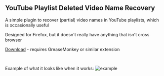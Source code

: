 YouTube Playlist Deleted Video Name Recovery
--------------------------------------------

A simple plugin to recover (partial) video names in YouTube playlists, which is occasionally useful

Designed for Firefox, but it doesn't really have anything that isn't cross browser

[Download](https://raw.github.com/dnsev/ytd/master/ytd.user.js) - requires GreaseMonkey or similar extension

<br />

Example of what it looks like when it works:
![example](https://raw.github.com/dnsev/ytd/master/example.png)